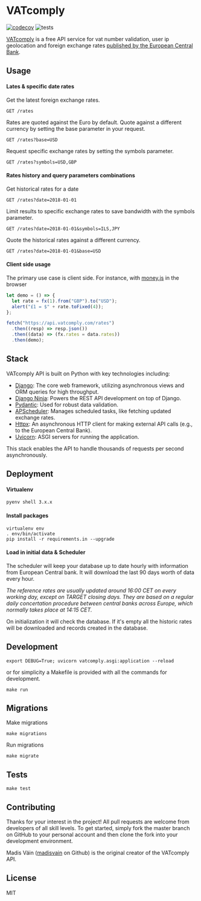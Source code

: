 # VATcomply

[![codecov](https://codecov.io/gh/madisvain/vatcomply/graph/badge.svg?token=ELA0NIP808)](https://codecov.io/gh/madisvain/vatcomply)
![tests](https://github.com/madisvain/vatcomply/actions/workflows/tests.yml/badge.svg)

[VATcomply](https://www.vatcomply.com) is a free API service for vat number validation, user ip geolocation and foreign exchange rates [published by the European Central Bank](https://www.ecb.europa.eu/stats/policy_and_exchange_rates/euro_reference_exchange_rates/html/index.en.html).

## Usage

#### Lates & specific date rates

Get the latest foreign exchange rates.

```http
GET /rates
```

Rates are quoted against the Euro by default. Quote against a different currency by setting the base parameter in your request.

```http
GET /rates?base=USD
```

Request specific exchange rates by setting the symbols parameter.

```http
GET /rates?symbols=USD,GBP
```

#### Rates history and query parameters combinations

Get historical rates for a date

```http
GET /rates?date=2018-01-01
```

Limit results to specific exchange rates to save bandwidth with the symbols parameter.

```http
GET /rates?date=2018-01-01&symbols=ILS,JPY
```

Quote the historical rates against a different currency.

```http
GET /rates?date=2018-01-01&base=USD
```

#### Client side usage

The primary use case is client side. For instance, with [money.js](https://openexchangerates.github.io/money.js/) in the browser

```js
let demo = () => {
  let rate = fx(1).from("GBP").to("USD");
  alert("£1 = $" + rate.toFixed(4));
};

fetch("https://api.vatcomply.com/rates")
  .then((resp) => resp.json())
  .then((data) => (fx.rates = data.rates))
  .then(demo);
```

## Stack

VATcomply API is built on Python with key technologies including:

- [Django](https://www.djangoproject.com/): The core web framework, utilizing asynchronous views and ORM queries for high throughput.
- [Django Ninja](https://django-ninja.rest-framework.com/): Powers the REST API development on top of Django.
- [Pydantic](https://docs.pydantic.dev/latest/): Used for robust data validation.
- [APScheduler](https://github.com/agronholm/apscheduler): Manages scheduled tasks, like fetching updated exchange rates.
- [Httpx](https://www.python-httpx.org/): An asynchronous HTTP client for making external API calls (e.g., to the European Central Bank).
- [Uvicorn](https://www.uvicorn.org/): ASGI servers for running the application.

This stack enables the API to handle thousands of requests per second asynchronously.

## Deployment

#### Virtualenv

```shell
pyenv shell 3.x.x
```

#### Install packages

```shell
virtualenv env
. env/bin/activate
pip install -r requirements.in --upgrade
```

#### Load in initial data & Scheduler

The scheduler will keep your database up to date hourly with information from European Central bank. It will download the last 90 days worth of data every hour.

_The reference rates are usually updated around 16:00 CET on every working day, except on TARGET closing days. They are based on a regular daily concertation procedure between central banks across Europe, which normally takes place at 14:15 CET._

On initialization it will check the database. If it's empty all the historic rates will be downloaded and records created in the database.

## Development

```shell
export DEBUG=True; uvicorn vatcomply.asgi:application --reload
```

or for simplicity a Makefile is provided with all the commands for development.

```shell
make run
```

## Migrations

Make migrations

```shell
make migrations
```

Run migrations

```shell
make migrate
```

## Tests

```shell
make test
```

## Contributing

Thanks for your interest in the project! All pull requests are welcome from developers of all skill levels. To get started, simply fork the master branch on GitHub to your personal account and then clone the fork into your development environment.

Madis Väin ([madisvain](https://github.com/madisvain) on Github) is the original creator of the VATcomply API.

## License

MIT
